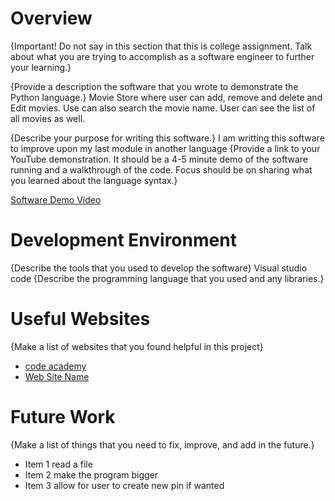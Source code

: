 # Overview

{Important!  Do not say in this section that this is college assignment.  Talk about what you are trying to accomplish as a software engineer to further your learning.}

{Provide a description the software that you wrote to demonstrate the Python language.}
Movie Store where user can add, remove and delete and Edit movies. Use can also search the movie name. User can see the list of all movies as well.

{Describe your purpose for writing this software.}
I am writting this software to improve upon my last module in another language
{Provide a link to your YouTube demonstration.  It should be a 4-5 minute demo of the software running and a walkthrough of the code.  Focus should be on sharing what you learned about the language syntax.}

[Software Demo Video](https://youtu.be/c6LYcFFv6LI)

# Development Environment

{Describe the tools that you used to develop the software}
Visual studio code
{Describe the programming language that you used and any libraries.}

# Useful Websites

{Make a list of websites that you found helpful in this project}
* [code academy](www.codeacademy.com)
* [Web Site Name](http://url.link.goes.here)

# Future Work

{Make a list of things that you need to fix, improve, and add in the future.}
* Item 1 read a file
* Item 2 make the program bigger
* Item 3 allow for user to create new pin if wanted
